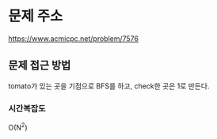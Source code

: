 # 문제 주소

https://www.acmicpc.net/problem/7576

## 문제 접근 방법

tomato가 있는 곳을 기점으로 BFS를 하고, check한 곳은 1로 만든다.
### 시간복잡도

O(N<sup>2</sup>)